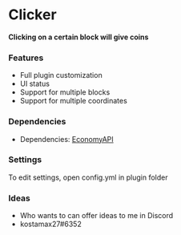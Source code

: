 # Clicker
**Clicking on a certain block will give coins**


### Features
* Full plugin customization
* UI status
* Support for multiple blocks
* Support for multiple coordinates


### Dependencies
* Dependencies: <a href="https://poggit.pmmp.io/p/EconomyAPI/">EconomyAPI</a></li>


### Settings
To edit settings, open config.yml in plugin folder


### Ideas
* Who wants to can offer ideas to me in Discord
* kostamax27#6352
